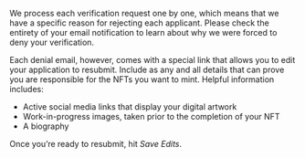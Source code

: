 We process each verification request one by one, which means that we have a specific reason for rejecting each applicant. Please check the entirety of your email notification to learn about why we were forced to deny your verification.

Each denial email, however, comes with a special link that allows you to edit your application to resubmit. Include as any and all details that can prove you are responsible for the NFTs you want to mint. Helpful information includes:

- Active social media links that display your digital artwork
- Work-in-progress images, taken prior to the completion of your NFT
- A biography

Once you’re ready to resubmit, hit _Save Edits_.
